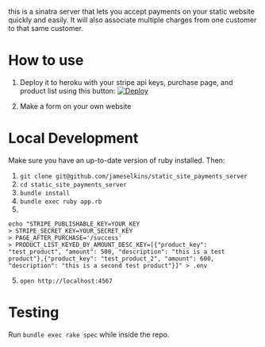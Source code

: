 this is a sinatra server that lets you accept payments on your static website quickly and easily.  It will also associate multiple charges from one customer to that same customer.

# How to use
1. Deploy it to heroku with your stripe api keys, purchase page, and product list using this button:
[![Deploy](https://www.herokucdn.com/deploy/button.svg)](https://heroku.com/deploy)

2. Make a form on your own website

# Local Development
Make sure you have an up-to-date version of ruby installed. Then:
1. `git clone git@github.com/jameselkins/static_site_payments_server`
2. `cd static_site_payments_server`
3. `bundle install`
4. `bundle exec ruby app.rb`
5.
```
echo "STRIPE_PUBLISHABLE_KEY=YOUR_KEY
> STRIPE_SECRET_KEY=YOUR_SECRET_KEY
> PAGE_AFTER_PURCHASE='/success'
> PRODUCT_LIST_KEYED_BY_AMOUNT_DESC_KEY=[{"product_key": "test_product", "amount": 500, "description": "this is a test product"},{"product_key": "test_product_2", "amount": 600, "description": "this is a second test product"}]" > .env
```
5. `open http://localhost:4567`

# Testing
Run `bundle exec rake spec` while inside the repo.